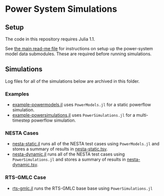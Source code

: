 # Power System Simulations


## Setup

The code in this repository requires Julia 1.1.

See [the main read-me file](../ReadMe.md) for instructions on setup up the power-system model data submodules.  These are required before running simulations.


## Simulations

Log files for all of the simulations below are archived in this folder.


### Examples

*   [example-powermodels.jl](example-powermodels.jl) uses `PowerModels.jl` for a static powerflow simulation.
*   [example-powersimulations.jl](example-powersimulations.jl) uses `PowerSimulations.jl` for a multi-timestep powerflow simulation.


### NESTA Cases

*   [nesta-static.jl](nesta-static.jl) runs all of the NESTA test cases using `PowerModels.jl` and stores a summary of results in [nesta-static.tsv](nesta-static.tsv).
*   [nesta-dynamic.jl](nesta-dynamic.jl) runs all of the NESTA test cases using `PowerSimulations.jl` and stores a summary of results in [nesta-dynamic.tsv](nesta-dynamic.tsv).


### RTS-GMLC Case

*   [rts-gmlc.jl](rts-gmlc.jl) runs the RTS-GMLC base base using `PowerSimulations.jl`

